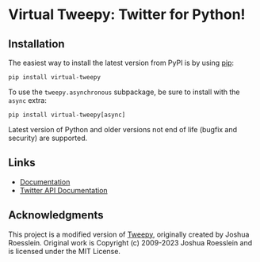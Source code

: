 # Virtual Tweepy: Twitter for Python!

## Installation

The easiest way to install the latest version from PyPI is by using
[pip](https://pip.pypa.io/):

    pip install virtual-tweepy

To use the `tweepy.asynchronous` subpackage, be sure to install with the
`async` extra:

    pip install virtual-tweepy[async]

Latest version of Python and older versions not end of life (bugfix and security) are supported.

## Links

- [Documentation](https://tweepy.readthedocs.io/en/latest/)
- [Twitter API Documentation](https://developer.twitter.com/en/docs/twitter-api)

## Acknowledgments

This project is a modified version of [Tweepy](https://github.com/tweepy/tweepy), originally created by Joshua Roesslein.
Original work is Copyright (c) 2009-2023 Joshua Roesslein and is licensed under the MIT License.
